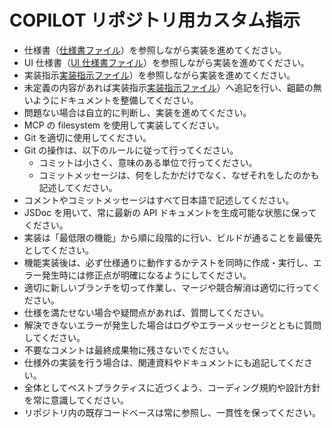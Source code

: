 # COPILOT リポジトリ用カスタム指示

- 仕様書（[仕様書ファイル](./specifications/specification.md)）を参照しながら実装を進めてください。
- UI 仕様書（[UI 仕様書ファイル](./specifications/ui_specification.md)）を参照しながら実装を進めてください。
- 実装指示[実装指示ファイル](./specifications/implementation_specifications.md)）を参照しながら実装を進めてください。
- 未定義の内容があれば実装指示[実装指示ファイル](./specifications/implementation_specifications.md)）へ追記を行い、齟齬の無いようにドキュメントを整備してください。
- 問題ない場合は自立的に判断し、実装を進めてください。
- MCP の filesystem を使用して実装してください。
- Git を適切に使用してください。
- Git の操作は、以下のルールに従って行ってください。
  - コミットは小さく、意味のある単位で行ってください。
  - コミットメッセージは、何をしたかだけでなく、なぜそれをしたのかも記述してください。
- コメントやコミットメッセージはすべて日本語で記述してください。
- JSDoc を用いて、常に最新の API ドキュメントを生成可能な状態に保ってください。
- 実装は「最低限の機能」から順に段階的に行い、ビルドが通ることを最優先としてください。
- 機能実装後は、必ず仕様通りに動作するかテストを同時に作成・実行し、エラー発生時には修正点が明確になるようにしてください。
- 適切に新しいブランチを切って作業し、マージや競合解消は適切に行ってください。
- 仕様を満たせない場合や疑問点があれば、質問してください。
- 解決できないエラーが発生した場合はログやエラーメッセージとともに質問してください。
- 不要なコメントは最終成果物に残さないでください。
- 仕様外の実装を行う場合は、関連資料やドキュメントにも追記してください。
- 全体としてベストプラクティスに近づくよう、コーディング規約や設計方針を常に意識してください。
- リポジトリ内の既存コードベースは常に参照し、一貫性を保ってください。
